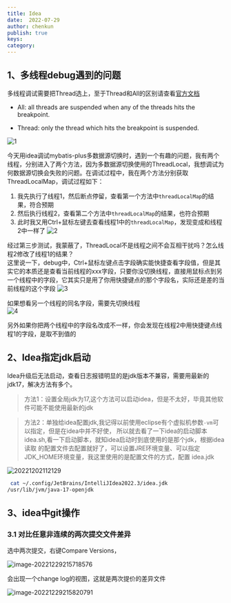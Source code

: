```yaml
---
title: Idea
date:  2022-07-29
author: chenkun
publish: true
keys:
category:
---
```


## 1、多线程debug遇到的问题

多线程调试需要把Thread选上，至于Thread和All的区别请查看[官方文档](https://www.jetbrains.com/help/idea/using-breakpoints.html#breakpoint-properties)  

- All: all threads are suspended when any of the threads hits the breakpoint.

- Thread: only the thread which hits the breakpoint is suspended.

![1](https://afatpig.oss-cn-chengdu.aliyuncs.com/blog/20220729150247.png)

今天用idea调试mybatis-plus多数据源切换时，遇到一个有趣的问题，我有两个线程，分别进入了两个方法，因为多数据源切换使用的ThreadLocal，我想调试为何数据源切换会失败的问题。在调试过程中，我在两个方法分别获取ThreadLocalMap，调试过程如下：  

1. 我先执行了线程1，然后断点停留，查看第一个方法中`threadLocalMap`的结果，符合预期
2. 然后执行线程2，查看第二个方法中`threadLocalMap`的结果，也符合预期
3. 此时我又用Ctrl+鼠标左键去查看线程1中的`threadLocalMap`，发现变成和线程2中一样了
![2](https://afatpig.oss-cn-chengdu.aliyuncs.com/blog/20220729145847.png)

经过第三步测试，我蒙蔽了，ThreadLocal不是线程之间不会互相干扰吗？怎么线程2修改了线程1的结果？  
这里说一下，debug中，Ctrl+鼠标左键点击字段确实能快捷查看字段值，但是其实它的本质还是查看当前线程的xxx字段，只要你没切换线程，直接用鼠标点到另一个线程中的字段，它其实只是用了你用快捷键点的那个字段名，实际还是差的当前线程的这个字段
![3](https://afatpig.oss-cn-chengdu.aliyuncs.com/blog/20220729151140.png)

如果想看另一个线程的同名字段，需要先切换线程  
![4](https://afatpig.oss-cn-chengdu.aliyuncs.com/blog/20220729151320.png)  

另外如果你把两个线程中的字段名改成不一样，你会发现在线程2中用快捷键点线程1的字段，是取不到值的

## 2、Idea指定jdk启动

Idea升级后无法启动，查看日志报错明显的是jdk版本不兼容，需要用最新的jdk17，解决方法有多个。

> 方法1：设置全局jdk为17,这个方法可以启动idea，但是不太好，毕竟其他软件可能不能使用最新的jdk

> 方法2：单独给idea配置jdk,我记得以前使用eclipse有个虚拟机参数`-vm`可以指定，但是在idea中并不好使，
> 所以就去看了一下idea的启动脚本idea.sh,看一下启动脚本，就知idea启动时到底使用的是那个jdk，根据idea读取
> 的配置文件去配置就好了，可以设置JRE环境变量、可以指定JDK_HOME环境变量，我这里使用的是配置文件的方式，配置
> idea.jdk

![20221202112129](https://afatpig.oss-cn-chengdu.aliyuncs.com/blog/20221202112129.png)

```bash
 cat ~/.config/JetBrains/IntelliJIdea2022.3/idea.jdk                                      
/usr/lib/jvm/java-17-openjdk
```

## 3、idea中git操作

### 3.1 对比任意非连续的两次提交文件差异

选中两次提交，右键Compare Versions，

![image-20221229215718576](http://afatpig.oss-cn-chengdu.aliyuncs.com/blog/image-20221229215718576.png)



会出现一个change log的视图，这就是两次提价的差异文件

![image-20221229215820791](http://afatpig.oss-cn-chengdu.aliyuncs.com/blog/image-20221229215820791.png)
